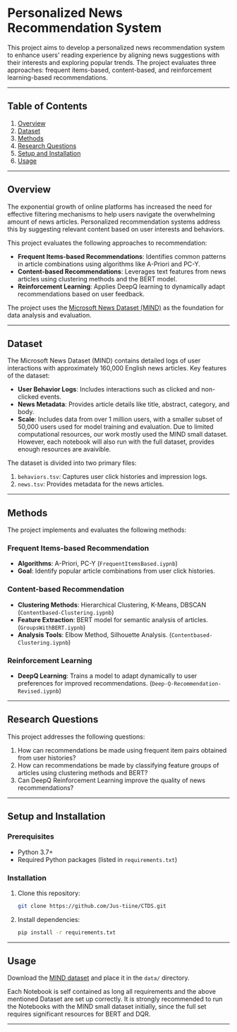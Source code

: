 
# Personalized News Recommendation System

This project aims to develop a personalized news recommendation system to enhance users' reading experience by aligning news suggestions with their interests and exploring popular trends. The project evaluates three approaches: frequent items-based, content-based, and reinforcement learning-based recommendations.

---

## Table of Contents
1. [Overview](#overview)
2. [Dataset](#dataset)
3. [Methods](#methods)
4. [Research Questions](#research-questions)
5. [Setup and Installation](#setup-and-installation)
6. [Usage](#usage)

---

## Overview
The exponential growth of online platforms has increased the need for effective filtering mechanisms to help users navigate the overwhelming amount of news articles. Personalized recommendation systems address this by suggesting relevant content based on user interests and behaviors.

This project evaluates the following approaches to recommendation:
- **Frequent Items-based Recommendations**: Identifies common patterns in article combinations using algorithms like A-Priori and PC-Y.
- **Content-based Recommendations**: Leverages text features from news articles using clustering methods and the BERT model.
- **Reinforcement Learning**: Applies DeepQ learning to dynamically adapt recommendations based on user feedback.

The project uses the [Microsoft News Dataset (MIND)](https://msnews.github.io/) as the foundation for data analysis and evaluation.

---

## Dataset
The Microsoft News Dataset (MIND) contains detailed logs of user interactions with approximately 160,000 English news articles. Key features of the dataset:
- **User Behavior Logs**: Includes interactions such as clicked and non-clicked events.
- **News Metadata**: Provides article details like title, abstract, category, and body.
- **Scale**: Includes data from over 1 million users, with a smaller subset of 50,000 users used for model training and evaluation. Due to limited computational resources, our work mostly used the MIND small dataset. However, each notebook will also run with the full dataset, provides enough resources are avaivible.

The dataset is divided into two primary files:
1. `behaviors.tsv`: Captures user click histories and impression logs.
2. `news.tsv`: Provides metadata for the news articles.

---

## Methods
The project implements and evaluates the following methods:

### Frequent Items-based Recommendation
- **Algorithms**: A-Priori, PC-Y (`FrequentItemsBased.iypnb`)
- **Goal**: Identify popular article combinations from user click histories.

### Content-based Recommendation
- **Clustering Methods**: Hierarchical Clustering, K-Means, DBSCAN (`Contentbased-Clustering.iypnb`)
- **Feature Extraction**: BERT model for semantic analysis of articles. (`GroupsWithBERT.iypnb`)
- **Analysis Tools**: Elbow Method, Silhouette Analysis. (`Contentbased-Clustering.iypnb`)

### Reinforcement Learning
- **DeepQ Learning**: Trains a model to adapt dynamically to user preferences for improved recommendations. (`Deep-Q-Recommendation-Revised.iypnb`)

---

## Research Questions
This project addresses the following questions:
1. How can recommendations be made using frequent item pairs obtained from user histories?
2. How can recommendations be made by classifying feature groups of articles using clustering methods and BERT?
3. Can DeepQ Reinforcement Learning improve the quality of news recommendations?

---

## Setup and Installation
### Prerequisites
- Python 3.7+
- Required Python packages (listed in `requirements.txt`)

### Installation
1. Clone this repository:
   ```bash
   git clone https://github.com/Jus-tiine/CTDS.git
   ```
2. Install dependencies:
   ```bash
   pip install -r requirements.txt
   ```

---

## Usage
Download the [MIND dataset](https://msnews.github.io/) and place it in the `data/` directory.

Each Notebook is self contained as long all requirements and the above mentioned Dataset are set up correctly.
It is strongly recommended to run the Notebooks with the MIND small dataset initially, since the full set requires significant resources for BERT and DQR.

---
